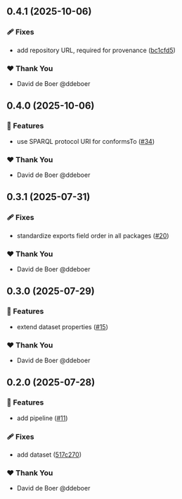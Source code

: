 ## 0.4.1 (2025-10-06)

### 🩹 Fixes

- add repository URL, required for provenance ([bc1cfd5](https://github.com/ldengine/lde/commit/bc1cfd5))

### ❤️ Thank You

- David de Boer @ddeboer

## 0.4.0 (2025-10-06)

### 🚀 Features

- use SPARQL protocol URI for conformsTo ([#34](https://github.com/ldengine/lde/pull/34))

### ❤️ Thank You

- David de Boer @ddeboer

## 0.3.1 (2025-07-31)

### 🩹 Fixes

- standardize exports field order in all packages ([#20](https://github.com/ldengine/lde/pull/20))

### ❤️ Thank You

- David de Boer @ddeboer

## 0.3.0 (2025-07-29)

### 🚀 Features

- extend dataset properties ([#15](https://github.com/ldengine/lde/pull/15))

### ❤️ Thank You

- David de Boer @ddeboer

## 0.2.0 (2025-07-28)

### 🚀 Features

- add pipeline ([#11](https://github.com/ldengine/lde/pull/11))

### 🩹 Fixes

- add dataset ([517c270](https://github.com/ldengine/lde/commit/517c270))

### ❤️ Thank You

- David de Boer @ddeboer